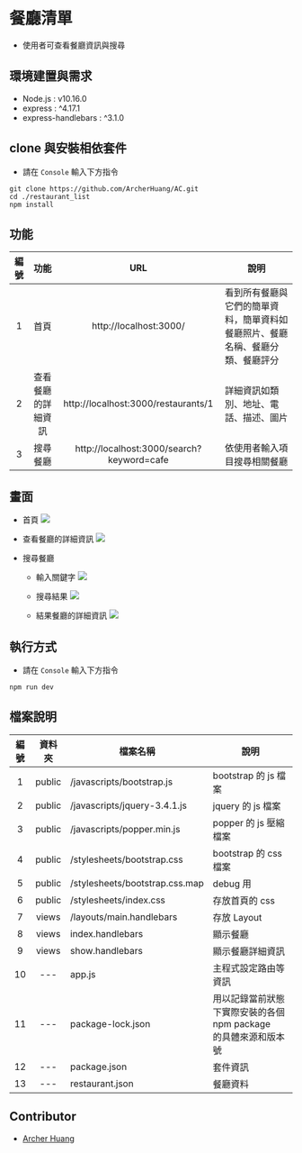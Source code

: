 # 餐廳清單
* 使用者可查看餐廳資訊與搜尋

## 環境建置與需求
* Node.js : v10.16.0
* express : ^4.17.1
* express-handlebars : ^3.1.0

## clone 與安裝相依套件
* 請在 `Console` 輸入下方指令
```
git clone https://github.com/ArcherHuang/AC.git
cd ./restaurant_list
npm install
```

## 功能

| 編號 | 功能 | URL | 說明  |
|:---:|:---:|:---:|---|
| 1 | 首頁 | http://localhost:3000/ | 看到所有餐廳與它們的簡單資料，簡單資料如餐廳照片、餐廳名稱、餐廳分類、餐廳評分 |
| 2 | 查看餐廳的詳細資訊 | http://localhost:3000/restaurants/1 | 詳細資訊如類別、地址、電話、描述、圖片 |
| 3 | 搜尋餐廳 | http://localhost:3000/search?keyword=cafe | 依使用者輸入項目搜尋相關餐廳 |

## 畫面
* 首頁
![](https://oranwind.s3.amazonaws.com/2019/Jun/_____2019_06_04___10_52_32-1559616770279.png)

* 查看餐廳的詳細資訊
![](https://oranwind.s3.amazonaws.com/2019/Jun/_____2019_06_04___10_53_13-1559616816287.png)

* 搜尋餐廳
  * 輸入關鍵字
![](https://oranwind.s3.amazonaws.com/2019/Jun/_____2019_06_04___10_54_30-1559616896993.png)

  * 搜尋結果
![](https://oranwind.s3.amazonaws.com/2019/Jun/_____2019_06_04___10_54_36-1559616918172.png)

  * 結果餐廳的詳細資訊
![](https://oranwind.s3.amazonaws.com/2019/Jun/_____2019_06_04___10_55_57-1559616978499.png)

## 執行方式
* 請在 `Console` 輸入下方指令
```
npm run dev
```

## 檔案說明

| 編號 | 資料夾 |  檔案名稱 | 說明  |
|:---:|:---:|---|---|
|1| public | /javascripts/bootstrap.js | bootstrap 的 js 檔案 |
|2| public | /javascripts/jquery-3.4.1.js | jquery 的 js 檔案 |
|3| public | /javascripts/popper.min.js | popper 的 js 壓縮檔案 |
|4| public | /stylesheets/bootstrap.css | bootstrap 的 css 檔案 |
|5| public | /stylesheets/bootstrap.css.map | debug 用 |
|6| public | /stylesheets/index.css | 存放首頁的 css |
|7| views | /layouts/main.handlebars | 存放 Layout |
|8| views | index.handlebars | 顯示餐廳 |
|9| views | show.handlebars | 顯示餐廳詳細資訊 |
|10| --- | app.js | 主程式設定路由等資訊 |
|11| --- | package-lock.json | 用以記錄當前狀態下實際安裝的各個　npm package　的具體來源和版本號 |
|12| --- | package.json | 套件資訊 |
|13| --- | restaurant.json | 餐廳資料 |

## Contributor
* [Archer Huang](https://github.com/archerhuang)
